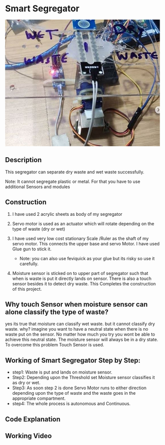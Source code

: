 # Smart Segregator
<img src="https://github.com/varun7860/Arduino-projects/blob/master/Smart%20Segregator/Images/Smart%20Segregator.jpg" width="548" height="411"/>

## Description
This segregator can separate dry waste and wet waste successfully.

Note: It cannot segregate plastic or metal. For that you have to use additional Sensors and modules

## Construction
1. I have used 2 acrylic sheets as body of my segregator

2. Servo motor is used as an actuator which will rotate depending on the type of waste (dry or wet)

3. I have used very low cost stationary Scale /Ruler as the shaft of my servo motor. This connects the upper base and servo Motor. I have used Glue gun to stick it.
   - Note: you can also use feviquick as your glue but its risky so use it carefully.
   
4. Moisture sensor is sticked on to upper part of segregator such that when is waste is put it directly lands on sensor. There is also a touch sensor besides it to detect dry waste. This Completes the construction of this project.

## Why touch Sensor when moisture sensor can alone classify the type of waste?
yes its true that moisture can classify wet waste. but it cannot classify dry waste. why? imagine you want to have a neutral state when there is no waste put on the sensor. No matter how much you try you wont be able to achieve this neutral state. The moisture sensor will always be in a dry state. To overcome this problem Touch Sensor is used.

## Working of Smart Segregator Step by Step:

- step1: Waste is put and lands on moisture sensor.
- Step2: Depending upon the Threshold set Moisture sensor classifies it as dry or wet.
- Step3: As soon step 2 is done Servo Motor runs to either direction depending upon the type of waste and the waste goes in the appropriate compartment.
- step4: The whole process is autonomous and Continuous.

## Code Explanation

## Working Video
